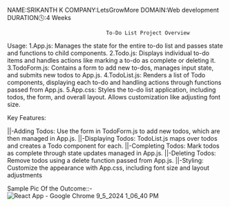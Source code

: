 NAME:SRIKANTH K
COMPANY:LetsGrowMore
DOMAIN:Web development
DURATION🕓:4 Weeks
                                    
                                    
                                    
                                    To-Do List Project Overview
Usage:
1.App.js: Manages the state for the entire to-do list and passes state and functions to child components.
2.Todo.js: Displays individual to-do items and handles actions like marking a to-do as complete or deleting it.
3.TodoForm.js: Contains a form to add new to-dos, manages input state, and submits new todos to App.js.
4.TodoList.js: Renders a list of Todo components, displaying each to-do and handling actions through functions passed from App.js.
5.App.css: Styles the to-do list application, including todos, the form, and overall layout. Allows customization like adjusting font size.

Key Features:

||-Adding Todos: Use the form in TodoForm.js to add new todos, which are then managed in App.js.
||-Displaying Todos: TodoList.js maps over todos and creates a Todo component for each.
||-Completing Todos: Mark todos as complete through state updates managed in App.js.
||-Deleting Todos: Remove todos using a delete function passed from App.js.
||-Styling: Customize the appearance with App.css, including font size and layout adjustments

Sample Pic Of the Outcome::-
![React App - Google Chrome 9_5_2024 1_06_40 PM](https://github.com/user-attachments/assets/1e109594-12fd-4b13-b572-e5a3f85249db)
